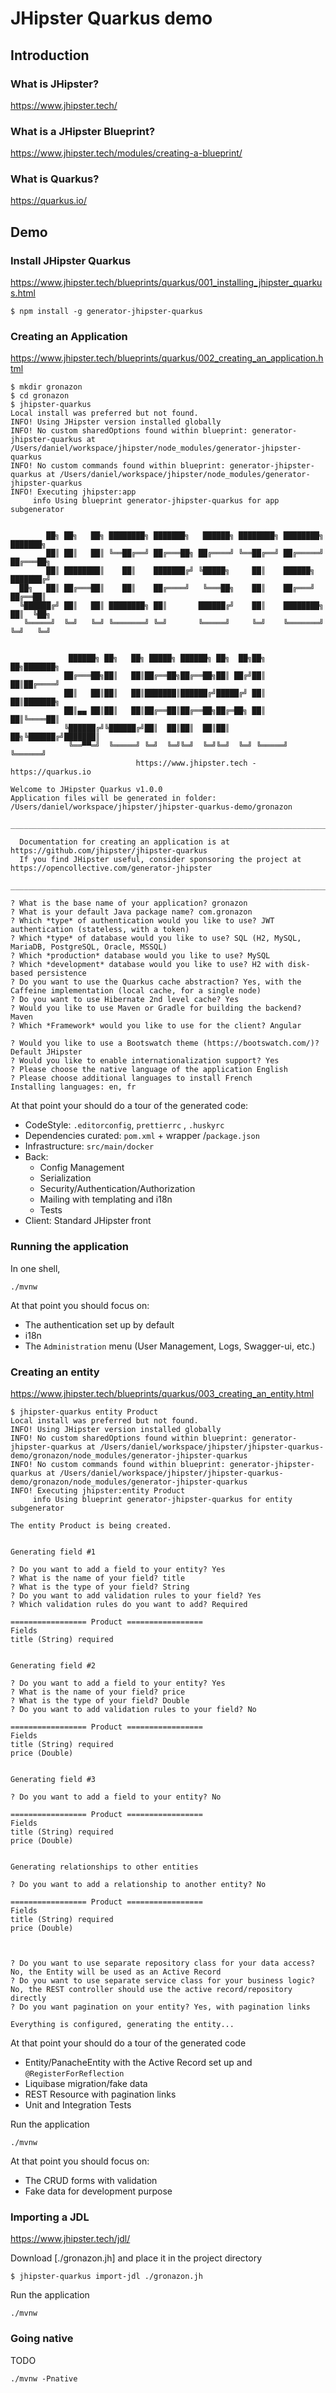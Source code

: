# JHipster Quarkus demo

## Introduction

### What is JHipster?

https://www.jhipster.tech/

### What is a JHipster Blueprint?

https://www.jhipster.tech/modules/creating-a-blueprint/

### What is Quarkus?

https://quarkus.io/

## Demo

### Install JHipster Quarkus

https://www.jhipster.tech/blueprints/quarkus/001_installing_jhipster_quarkus.html

```
$ npm install -g generator-jhipster-quarkus
```

### Creating an Application

https://www.jhipster.tech/blueprints/quarkus/002_creating_an_application.html

```
$ mkdir gronazon
$ cd gronazon
$ jhipster-quarkus
Local install was preferred but not found.
INFO! Using JHipster version installed globally
INFO! No custom sharedOptions found within blueprint: generator-jhipster-quarkus at /Users/daniel/workspace/jhipster/node_modules/generator-jhipster-quarkus
INFO! No custom commands found within blueprint: generator-jhipster-quarkus at /Users/daniel/workspace/jhipster/node_modules/generator-jhipster-quarkus
INFO! Executing jhipster:app
     info Using blueprint generator-jhipster-quarkus for app subgenerator


        ██╗ ██╗   ██╗ ████████╗ ███████╗   ██████╗ ████████╗ ████████╗ ███████╗
        ██║ ██║   ██║ ╚══██╔══╝ ██╔═══██╗ ██╔════╝ ╚══██╔══╝ ██╔═════╝ ██╔═══██╗
        ██║ ████████║    ██║    ███████╔╝ ╚█████╗     ██║    ██████╗   ███████╔╝
  ██╗   ██║ ██╔═══██║    ██║    ██╔════╝   ╚═══██╗    ██║    ██╔═══╝   ██╔══██║
  ╚██████╔╝ ██║   ██║ ████████╗ ██║       ██████╔╝    ██║    ████████╗ ██║  ╚██╗
   ╚═════╝  ╚═╝   ╚═╝ ╚═══════╝ ╚═╝       ╚═════╝     ╚═╝    ╚═══════╝ ╚═╝   ╚═╝


             ██████╗ ██╗   ██╗ █████╗ ██████╗ ██╗  ██╗██╗   ██╗███████╗
            ██╔═══██╗██║   ██║██╔══██╗██╔══██╗██║ ██╔╝██║   ██║██╔════╝
            ██║   ██║██║   ██║███████║██████╔╝█████╔╝ ██║   ██║███████╗
            ██║▄▄ ██║██║   ██║██╔══██║██╔══██╗██╔═██╗ ██║   ██║╚════██║
            ╚██████╔╝╚██████╔╝██║  ██║██║  ██║██║  ██╗╚██████╔╝███████║
             ╚══▀▀═╝  ╚═════╝ ╚═╝  ╚═╝╚═╝  ╚═╝╚═╝  ╚═╝ ╚═════╝ ╚══════╝
                            https://www.jhipster.tech - https://quarkus.io

Welcome to JHipster Quarkus v1.0.0
Application files will be generated in folder: /Users/daniel/workspace/jhipster/jhipster-quarkus-demo/gronazon
 _______________________________________________________________________________________________________________

  Documentation for creating an application is at https://github.com/jhipster/jhipster-quarkus
  If you find JHipster useful, consider sponsoring the project at https://opencollective.com/generator-jhipster
 _______________________________________________________________________________________________________________

? What is the base name of your application? gronazon
? What is your default Java package name? com.gronazon
? Which *type* of authentication would you like to use? JWT authentication (stateless, with a token)
? Which *type* of database would you like to use? SQL (H2, MySQL, MariaDB, PostgreSQL, Oracle, MSSQL)
? Which *production* database would you like to use? MySQL
? Which *development* database would you like to use? H2 with disk-based persistence
? Do you want to use the Quarkus cache abstraction? Yes, with the Caffeine implementation (local cache, for a single node)
? Do you want to use Hibernate 2nd level cache? Yes
? Would you like to use Maven or Gradle for building the backend? Maven
? Which *Framework* would you like to use for the client? Angular

? Would you like to use a Bootswatch theme (https://bootswatch.com/)? Default JHipster
? Would you like to enable internationalization support? Yes
? Please choose the native language of the application English
? Please choose additional languages to install French
Installing languages: en, fr
```

At that point your should do a tour of the generated code:
* CodeStyle: `.editorconfig`, `prettierrc` , `.huskyrc`
* Dependencies curated: `pom.xml` + wrapper /`package.json`
* Infrastructure: `src/main/docker`
* Back:
  * Config Management
  * Serialization
  * Security/Authentication/Authorization
  * Mailing with templating and i18n
  * Tests
* Client: Standard JHipster front


### Running the application

In one shell,
```
./mvnw
```

At that point you should focus on:
* The authentication set up by default
* i18n
* The `Administration` menu (User Management, Logs, Swagger-ui, etc.)


### Creating an entity

https://www.jhipster.tech/blueprints/quarkus/003_creating_an_entity.html
```
$ jhipster-quarkus entity Product
Local install was preferred but not found.
INFO! Using JHipster version installed globally
INFO! No custom sharedOptions found within blueprint: generator-jhipster-quarkus at /Users/daniel/workspace/jhipster/jhipster-quarkus-demo/gronazon/node_modules/generator-jhipster-quarkus
INFO! No custom commands found within blueprint: generator-jhipster-quarkus at /Users/daniel/workspace/jhipster/jhipster-quarkus-demo/gronazon/node_modules/generator-jhipster-quarkus
INFO! Executing jhipster:entity Product
     info Using blueprint generator-jhipster-quarkus for entity subgenerator

The entity Product is being created.


Generating field #1

? Do you want to add a field to your entity? Yes
? What is the name of your field? title
? What is the type of your field? String
? Do you want to add validation rules to your field? Yes
? Which validation rules do you want to add? Required

================= Product =================
Fields
title (String) required


Generating field #2

? Do you want to add a field to your entity? Yes
? What is the name of your field? price
? What is the type of your field? Double
? Do you want to add validation rules to your field? No

================= Product =================
Fields
title (String) required
price (Double)


Generating field #3

? Do you want to add a field to your entity? No

================= Product =================
Fields
title (String) required
price (Double)


Generating relationships to other entities

? Do you want to add a relationship to another entity? No

================= Product =================
Fields
title (String) required
price (Double)



? Do you want to use separate repository class for your data access? No, the Entity will be used as an Active Record
? Do you want to use separate service class for your business logic? No, the REST controller should use the active record/repository directly
? Do you want pagination on your entity? Yes, with pagination links

Everything is configured, generating the entity...
```

At that point your should do a tour of the generated code
* Entity/PanacheEntity with the Active Record set up and `@RegisterForReflection`
* Liquibase migration/fake data
* REST Resource with pagination links
* Unit and Integration Tests

Run the application
```
./mvnw
```

At that point you should focus on:
* The CRUD forms with validation
* Fake data for development purpose

### Importing a JDL
https://www.jhipster.tech/jdl/

Download [./gronazon.jh] and place it in the project directory

```
$ jhipster-quarkus import-jdl ./gronazon.jh
```

Run the application
```
./mvnw
```

### Going native

TODO 

```
./mvnw -Pnative
```